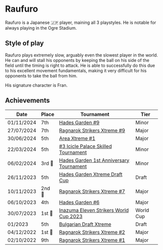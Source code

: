 # Raufuro

Raufuro is a Japanese :jp: player, maining all 3 playstyles.
He is notable for always playing in the Ogre Stadium.

## Style of play

Raufuro plays extremely slow, arguably even the slowest player in the world. He can and will stall his opponents by keeping the ball on his side of the field until the timing is right to attack. He is able to successfully do this due to his excellent movement fundamentals, making it very difficult for his opponents to take the ball from him.

His signature character is Fran.

## Achievements

| Date | Place | Tournament | Tier |
| - | - | - | - |
| 01/11/2024 | 7th | [Hades Garden #9](../../tournaments/hg/hg9.md) | Minor |
| 27/07/2024 | 7th | [Ragnarok Strikers Xtreme #9](../../tournaments/ragna/ragnax9.md) | Major |
| 30/06/2024 | 5th | [Area Xtreme #1](../../tournaments/area/areax1.md) | Major |
| 22/03/2024 | 5th |[#3 Icicle Palace Skilled Tournament](../../tournaments/icicle/icicle3.md) | Minor |
| 06/02/2024 |3rd :3rd_place_medal:| [Hades Garden 1st Anniversary Tournament](../../tournaments/hg/hganni.md) | Minor |
| 26/11/2023 | 5th | [Hades Garden Xtreme Draft Cup](../../tournaments/draft/hgdraftx.md) | Draft | 
| 10/11/2023 |2nd :2nd_place_medal: | [Ragnarok Strikers Xtreme #7](../../tournaments/ragna/ragnax7.md) | Major |
| 06/10/2023 | 4th | [Hades Garden #6](../../tournaments/hg/hg6.md) | Major |
| 30/07/2023 |1st :1st_place_medal: | [Inazuma Eleven Strikers World Cup 2023](../../tournaments/worldcup23.md) | World Cup |
| 01/2023 | 5th | [Bulgarian Draft Xtreme](../../tournaments/draft/bgdraftx.md) | Draft |
| 04/12/2022 |1st :1st_place_medal: | [Ragnarok Strikers Xtreme #2](../../tournaments/ragna/ragnax2.md) | Major |
| 02/10/2022 | 9th | [Ragnarok Strikers Xtreme #1](../../tournaments/ragna/ragnax1.md) | Major |
